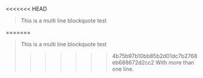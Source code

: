 <<<<<<< HEAD
  
  > This is a multi line blockquote test
  >
=======
  
  > This is a multi line blockquote test
  >
>>>>>>> 4b75b97b10bb85b2d01dc7b2768eb688672d2cc2
  > With more than one line.